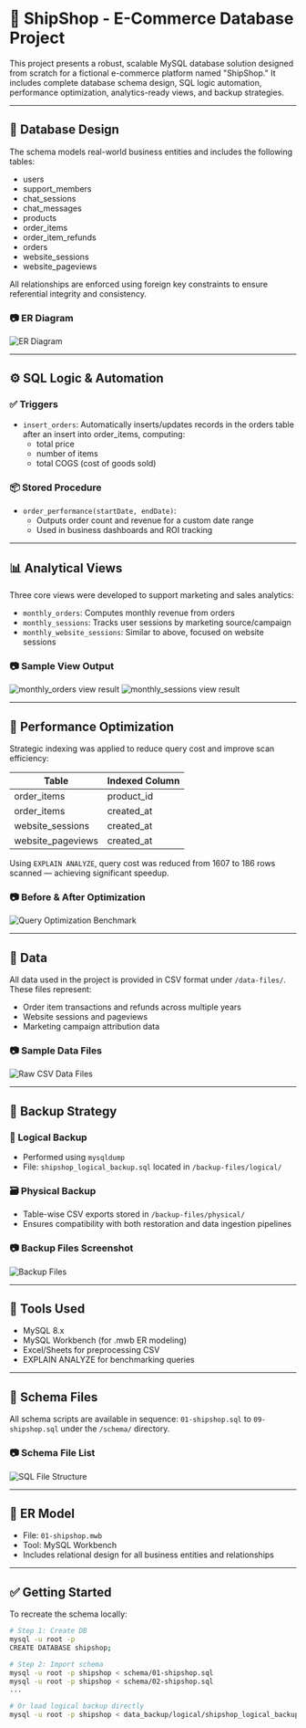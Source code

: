 # 🛒 ShipShop  - E-Commerce Database Project

This project presents a robust, scalable MySQL database solution designed from scratch for a fictional e-commerce platform named "ShipShop." It includes complete database schema design, SQL logic automation, performance optimization, analytics-ready views, and backup strategies.

---

## 🧱 Database Design

The schema models real-world business entities and includes the following tables:

- users
- support_members
- chat_sessions
- chat_messages
- products
- order_items
- order_item_refunds
- orders
- website_sessions
- website_pageviews

All relationships are enforced using foreign key constraints to ensure referential integrity and consistency.

### 📷 ER Diagram
![ER Diagram](images/er_diagram_shipshop.png) <!-- Replace with actual image path -->

---

## ⚙️ SQL Logic & Automation

### ✅ Triggers

- `insert_orders`: Automatically inserts/updates records in the orders table after an insert into order_items, computing:
  - total price
  - number of items
  - total COGS (cost of goods sold)

### 📦 Stored Procedure

- `order_performance(startDate, endDate)`:
  - Outputs order count and revenue for a custom date range
  - Used in business dashboards and ROI tracking

---

## 📊 Analytical Views

Three core views were developed to support marketing and sales analytics:

- `monthly_orders`: Computes monthly revenue from orders
- `monthly_sessions`: Tracks user sessions by marketing source/campaign
- `monthly_website_sessions`: Similar to above, focused on website sessions

### 📷 Sample View Output
![monthly_orders view result](images/view_monthly_orders_output.png)
![monthly_sessions view result](images/view_monthly_sessions_output.png)

---

## 🚀 Performance Optimization

Strategic indexing was applied to reduce query cost and improve scan efficiency:

| Table          | Indexed Column       |
|----------------|----------------------|
| order_items    | product_id           |
| order_items    | created_at           |
| website_sessions | created_at         |
| website_pageviews | created_at        |

Using `EXPLAIN ANALYZE`, query cost was reduced from 1607 to 186 rows scanned — achieving significant speedup.

### 📷 Before & After Optimization
![Query Optimization Benchmark](images/query_indexing_benchmark.png)

---

## 🧪 Data

All data used in the project is provided in CSV format under `/data-files/`. These files represent:

- Order item transactions and refunds across multiple years
- Website sessions and pageviews
- Marketing campaign attribution data

### 📷 Sample Data Files
![Raw CSV Data Files](images/raw_csv_directory.png)

---

## 💾 Backup Strategy

### 🧠 Logical Backup

- Performed using `mysqldump`
- File: `shipshop_logical_backup.sql` located in `/backup-files/logical/`

### 🗃️ Physical Backup

- Table-wise CSV exports stored in `/backup-files/physical/`
- Ensures compatibility with both restoration and data ingestion pipelines

### 📷 Backup Files Screenshot
![Backup Files](images/backup_files_view.png)

---

## 🧰 Tools Used

- MySQL 8.x
- MySQL Workbench (for .mwb ER modeling)
- Excel/Sheets for preprocessing CSV
- EXPLAIN ANALYZE for benchmarking queries

---

## 📂 Schema Files

All schema scripts are available in sequence: `01-shipshop.sql` to `09-shipshop.sql` under the `/schema/` directory.

### 📷 Schema File List
![SQL File Structure](images/sql_schema_file_list.png)

---

## 🧪 ER Model

- File: `01-shipshop.mwb`
- Tool: MySQL Workbench
- Includes relational design for all business entities and relationships

---

## ✅ Getting Started

To recreate the schema locally:

```bash
# Step 1: Create DB
mysql -u root -p
CREATE DATABASE shipshop;

# Step 2: Import schema
mysql -u root -p shipshop < schema/01-shipshop.sql
mysql -u root -p shipshop < schema/02-shipshop.sql
...

# Or load logical backup directly
mysql -u root -p shipshop < data_backup/logical/shipshop_logical_backup.sql

